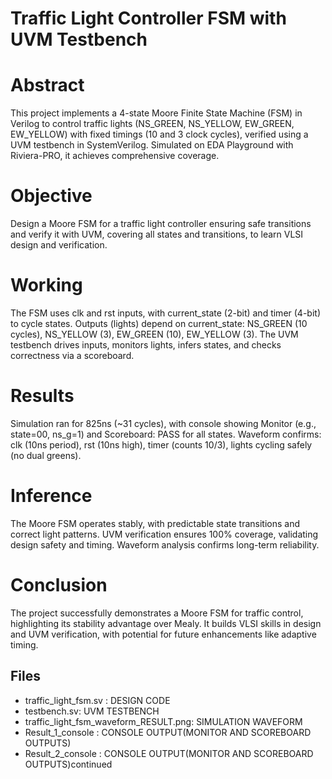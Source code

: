 # Traffic Light Controller FSM with UVM Testbench

# Abstract
This project implements a 4-state Moore Finite State Machine (FSM) in Verilog to control traffic lights (NS_GREEN, NS_YELLOW, EW_GREEN, EW_YELLOW) with fixed timings (10 and 3 clock cycles), verified using a UVM testbench in SystemVerilog. Simulated on EDA Playground with Riviera-PRO, it achieves comprehensive coverage.
# Objective
Design a Moore FSM for a traffic light controller ensuring safe transitions and verify it with UVM, covering all states and transitions, to learn VLSI design and verification.
# Working
The FSM uses clk and rst inputs, with current_state (2-bit) and timer (4-bit) to cycle states. Outputs (lights) depend on current_state: NS_GREEN (10 cycles), NS_YELLOW (3), EW_GREEN (10), EW_YELLOW (3). The UVM testbench drives inputs, monitors lights, infers states, and checks correctness via a scoreboard.
# Results
Simulation ran for 825ns (~31 cycles), with console showing Monitor (e.g., state=00, ns_g=1) and Scoreboard: PASS for all states. Waveform confirms: clk (10ns period), rst (10ns high), timer (counts 10/3), lights cycling safely (no dual greens).
# Inference
The Moore FSM operates stably, with predictable state transitions and correct light patterns. UVM verification ensures 100% coverage, validating design safety and timing. Waveform analysis confirms long-term reliability.
# Conclusion
The project successfully demonstrates a Moore FSM for traffic control, highlighting its stability advantage over Mealy. It builds VLSI skills in design and UVM verification, with potential for future enhancements like adaptive timing.
## Files
- traffic_light_fsm.sv : DESIGN CODE
- testbench.sv: UVM TESTBENCH
- traffic_light_fsm_waveform_RESULT.png: SIMULATION WAVEFORM
- Result_1_console : CONSOLE OUTPUT(MONITOR AND SCOREBOARD OUTPUTS)
- Result_2_console : CONSOLE OUTPUT(MONITOR AND SCOREBOARD OUTPUTS)continued
